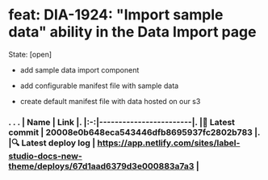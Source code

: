 # feat: DIA-1924: "Import sample data" ability in the Data Import page 
State: [open]
- add sample data import component
- add configurable manifest file with sample data
- create default manifest file with data hosted on our s3
<!--

This description MUST be filled out for a PR to receive a review. Its primary purposes are:

 - to enable your reviewer to review your code easily, and
 - to convince your reviewer that your code works as intended.

Some pointers to think about when filling out your PR description:
 - Reason for change: Description of problem and solution
 - Screenshots: All visible changes should include screenshots.
 - Rollout strategy: How will this code be rolled out? Feature flags / env var / other
 - Testing: Description of how this is being verified
 - Risks: Are there any known risks associated with this change, eg to security or performance?
 - Reviewer notes: Any info to help reviewers approve the PR
 - General notes: Any info to help onlookers understand the code, or callouts to significant portions.

You may use AI tools such as Copilot Actions to assist with writing your PR description (see https://docs.github.com/en/copilot/using-github-copilot/using-github-copilot-for-pull-requests/creating-a-pull-request-summary-with-github-copilot); however, an AI summary isn't enough by itself. You'll need to provide your reviewer with strong evidence that your code works as intended, which requires actually running the code and showing that it works.

-->
### . . . |  Name | Link |. |:-:|------------------------|. |<span aria-hidden="true">🔨</span> Latest commit | 20008e0b648eca543446dfb8695937fc2802b783 |. |<span aria-hidden="true">🔍</span> Latest deploy log | https://app.netlify.com/sites/label-studio-docs-new-theme/deploys/67d1aad6379d3e000883a7a3 |